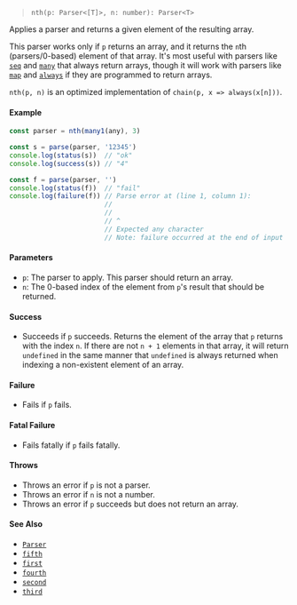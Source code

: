 <!--
 Copyright (c) 2020 Thomas J. Otterson
 
 This software is released under the MIT License.
 https://opensource.org/licenses/MIT
-->

> `nth(p: Parser<[T]>, n: number): Parser<T>`

Applies a parser and returns a given element of the resulting array.

This parser works only if `p` returns an array, and it returns the `n`th (parsers/0-based) element of that array. It's most useful with parsers like [`seq`](seq.md) and [`many`](many.md) that always return arrays, though it will work with parsers like [`map`](map.md) and [`always`](always.md) if they are programmed to return arrays.

`nth(p, n)` is an optimized implementation of `chain(p, x => always(x[n]))`.

#### Example

```javascript
const parser = nth(many1(any), 3)

const s = parse(parser, '12345')
console.log(status(s))  // "ok"
console.log(success(s)) // "4"

const f = parse(parser, '')
console.log(status(f))  // "fail"
console.log(failure(f)) // Parse error at (line 1, column 1):
                        //
                        // 
                        // ^
                        // Expected any character
                        // Note: failure occurred at the end of input
```

#### Parameters

* `p`: The parser to apply. This parser should return an array.
* `n`: The 0-based index of the element from `p`'s result that should be returned.

#### Success

* Succeeds if `p` succeeds. Returns the element of the array that `p` returns with the index `n`. If there are not `n + 1` elements in that array, it will return `undefined` in the same manner that `undefined` is always returned when indexing a non-existent element of an array.

#### Failure

* Fails if `p` fails.

#### Fatal Failure

* Fails fatally if `p` fails fatally.

#### Throws

* Throws an error if `p` is not a parser.
* Throws an error if `n` is not a number.
* Throws an error if `p` succeeds but does not return an array.

#### See Also

* [`Parser`](../types/parser.md)
* [`fifth`](fifth.md)
* [`first`](first.md)
* [`fourth`](fourth.md)
* [`second`](second.md)
* [`third`](third.md)